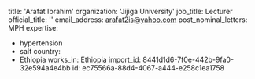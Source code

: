 title: 'Arafat Ibrahim'
organization: 'Jijiga University'
job_title: Lecturer
official_title: ''
email_address: arafat2is@yahoo.com
post_nominal_letters: MPH
expertise:
  - hypertension
  - salt
country:
  - Ethiopia
works_in: Ethiopia
import_id: 8441d1d6-7f0e-442b-9fa0-32e594a4e4bb
id: ec75566a-88d4-4067-a444-e258c1ea1758
